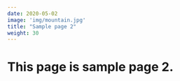 ```yaml
---
date: 2020-05-02
image: 'img/mountain.jpg'
title: "Sample page 2"
weight: 30
---
```


# This page is sample page 2.